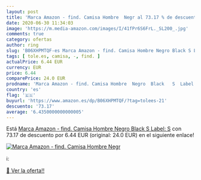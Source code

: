 ```yaml
---
layout: post
title: 'Marca Amazon - find. Camisa Hombre  Negr al 73.17 % de descuento'
date: 2020-06-30 11:34:03
image: 'https://m.media-amazon.com/images/I/41fPr6S6FrL._SL200_.jpg'
comments: true
category: ofertas
author: ring
slug: 'B06XHPMTQF-es Marca Amazon - find. Camisa Hombre Negro Black S Label: S'
tags: [ tole.es, camisa, -, find. ]
actualPrice: 6.44 EUR
currency: EUR
price: 6.44
comparePrice: 24.0 EUR
prodname: 'Marca Amazon - find. Camisa Hombre  Negro  Black   S  Label: S'
country: 'es'
flag: '🇪🇸'
buyurl: 'https://www.amazon.es/dp/B06XHPMTQF/?tag=tolees-21'
descuento: '73.17'
average: '6.4350000000000005'
---
```


Está [Marca Amazon - find. Camisa Hombre  Negro  Black   S  Label: S](https://www.amazon.es/dp/B06XHPMTQF/?tag=tolees-21) con 73.17 de descuento por 6.44 EUR (original: 24.0 EUR) en el siguiente enlace!

[![Marca Amazon - find. Camisa Hombre  Negr](https://m.media-amazon.com/images/I/41fPr6S6FrL._SL200_.jpg)](https://www.amazon.es/dp/B06XHPMTQF/?tag=tolees-21)

ℹ️:


[🛒 Ver la oferta!!](https://www.amazon.es/dp/B06XHPMTQF/?tag=tolees-21)

